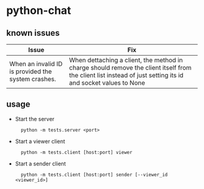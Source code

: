 # python-chat

## known issues
|Issue|Fix|
|---|---|
|When an invalid ID is provided the system crashes.|When dettaching a client, the method in charge should remove the client itself from the client list instead of just setting its id and socket values to None|


## usage

- Start the server

		python -m tests.server <port>


- Start a viewer client

		python -m tests.client [host:port] viewer


- Start a sender client

		python -m tests.client [host:port] sender [--viewer_id <viewer_id>]
